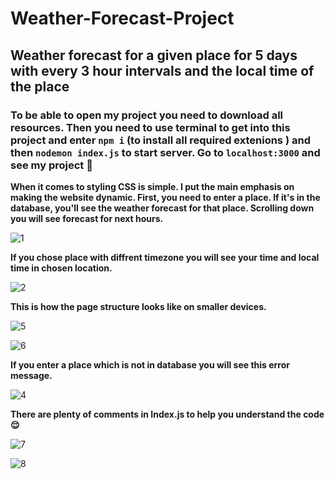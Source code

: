 # Weather-Forecast-Project
## Weather forecast for a given place for 5 days with every 3 hour intervals and the local time of the place

### To be able to open my project you need to download all resources. Then you need to use terminal to get into this project and enter `npm i` (to install all required extenions ) and then `nodemon index.js` to start server. Go to `localhost:3000` and see my project :slightly_smiling_face:

**When it comes to styling CSS is simple. I put the main emphasis on making the website dynamic. First, you need to enter a place. If it's in the database, you'll see the weather forecast for that place. Scrolling down you will see forecast for next hours.**

![1](https://github.com/dawidryskala/Weather-Forecast-Project/assets/141305850/27118904-78a4-466a-bdd9-82e212688371)



**If you chose place with diffrent timezone you will see your time and local time in chosen location.**



![2](https://github.com/dawidryskala/Weather-Forecast-Project/assets/141305850/491dd343-40bf-4154-a012-a7e5906eb830)


**This is how the page structure looks like on smaller devices.**

![5](https://github.com/dawidryskala/Weather-Forecast-Project/assets/141305850/e047a03c-5643-4962-be32-e9f40aa8b939)

![6](https://github.com/dawidryskala/Weather-Forecast-Project/assets/141305850/ab522ff7-c0a0-4388-8d9d-6e5d660e1b77)



**If you enter a place which is not in database you will see this error message.**

![4](https://github.com/dawidryskala/Weather-Forecast-Project/assets/141305850/99d7e59b-0d55-461a-a8ca-ee0f6966bd29)

**There are plenty of comments in Index.js to help you understand the code :relieved:**

![7](https://github.com/dawidryskala/Weather-Forecast-Project/assets/141305850/d2ea0174-523a-4f51-95f0-33a7ddefdee1)

![8](https://github.com/dawidryskala/Weather-Forecast-Project/assets/141305850/7de6897c-d84c-4620-910c-cf143ce70b20)





